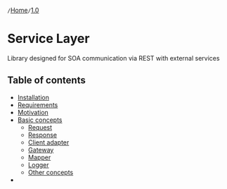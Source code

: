 `/`[Home](/service-layer)`/`[1.0](/service-layer/docs/1.0)

# Service Layer
Library designed for SOA communication via REST with external services

## Table of contents
- [Installation](01-installation.html#installation)
- [Requirements](01-installation.html#requirements)
- [Motivation](02-motivation.html)
- [Basic concepts](03-basic-concepts.html)
  - [Request](04-request.html)
  - [Response](05-response.html)
  - [Client adapter](05-client-adapter.html)
  - [Gateway](06-gateway.html)
  - [Mapper](07-mapper.html)
  - [Logger](08-logger.html)
  - [Other concepts](09-other-concepts.html)
- 
